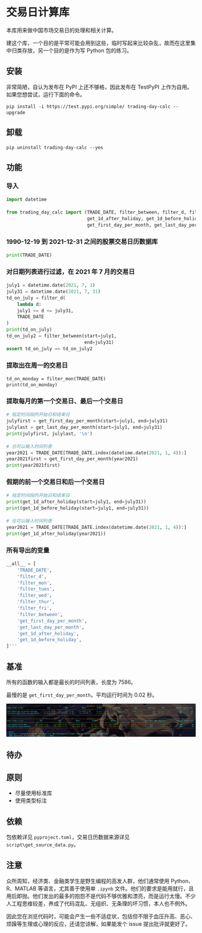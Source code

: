 # 交易日计算库

本库用来做中国市场交易日的处理和相关计算。

建这个库，一个目的是平常可能会用到这些，临时写起来比较杂乱，故而在这里集中归类存放，另一个目的是作为写 Python 包的练习。

## 安装

非常简陋，自认为发布在 PyPI 上还不够格，因此发布在 TestPyPI 上作为自用。
如果您想尝试，运行下面的命令。

```shell
pip install -i https://test.pypi.org/simple/ trading-day-calc --upgrade 
```

## 卸载

```
pip uninstall trading-day-calc --yes  
```

## 功能

### 导入

```python
import datetime

from trading_day_calc import (TRADE_DATE, filter_between, filter_d, filter_mon,
                              get_1d_after_holiday, get_1d_before_holiday,
                              get_first_day_per_month, get_last_day_per_month)
```
### 1990-12-19 到 2021-12-31 之间的股票交易日历数据库

```python
print(TRADE_DATE)
```

### 对日期列表进行过滤，在 2021 年 7 月的交易日

```python
july1 = datetime.date(2021, 7, 1)
july31 = datetime.date(2021, 7, 31)
td_on_july = filter_d(
    lambda d:
    july1 <= d <= july31,
    TRADE_DATE
)
print(td_on_july)
td_on_july2 = filter_between(start=july1,
                             end=july31)
assert td_on_july == td_on_july2
```

### 提取出在周一的交易日

```
td_on_monday = filter_mon(TRADE_DATE)
print(td_on_monday)
```
### 提取每月的第一个交易日、最后一个交易日

```python
# 指定时间段的开始日和结束日
julyfirst = get_first_day_per_month(start=july1, end=july31)
julylast = get_last_day_per_month(start=july1, end=july31)
print(julyfirst, julylast, '\n')

# 也可以输入时间列表
year2021 = TRADE_DATE[TRADE_DATE.index(datetime.date(2021, 1, 4)):]
year2021first = get_first_day_per_month(year2021)
print(year2021first)
```

### 假期的前一个交易日和后一个交易日

```python
# 指定时间段的开始日和结束日
print(get_1d_after_holiday(start=july1, end=july31))
print(get_1d_before_holiday(start=july1, end=july31))

# 也可以输入时间列表
year2021 = TRADE_DATE[TRADE_DATE.index(datetime.date(2021, 1, 4)):]
print(get_1d_after_holiday(year2021))
```

### 所有导出的变量

```python
__all__ = [
    'TRADE_DATE',
    'filter_d',
    'filter_mon',
    'filter_tues',
    'filter_wed',
    'filter_thur',
    'filter_fri',
    'filter_between',
    'get_first_day_per_month',
    'get_last_day_per_month',
    'get_1d_after_holiday',
    'get_1d_before_holiday',
]'''
```

## 基准

所有的函数的输入都是最长的时间列表，长度为 7586。

最慢的是 `get_first_day_per_month`，平均运行时间为 0.02 秒。

![bench](./img/bench.png)

## 待办


## 原则

- 尽量使用标准库
- 使用类型标注

## 依赖

包依赖详见 `pyproject.toml`，交易日历数据来源详见 `script\get_source_data.py`。

## 注意

众所周知，经济类、金融类学生是野生编程的高发人群，他们通常使用 Python、R、MATLAB 等语言，尤其善于使用单 `.ipynb` 文件。他们的要求是能用就行，且用后即抛。他们发出的最多的抱怨不是代码不够优雅和漂亮，而是运行太慢。不少人工程思维较差，养成了代码混乱、无组织、无条理的坏习惯，本人也不例外。

因此您在浏览代码时，可能会产生一些不适症状，包括但不限于血压升高、恶心、烦躁等生理或心理的反应，还请您谅解，如果能发个 issue 提出批评就更好了。